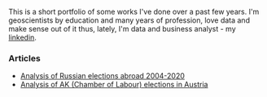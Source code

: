 This is a short portfolio of some works I've done over a past few years. I'm geoscientists by education and many years of profession, love data and make sense out of it thus, lately, I'm data and business analyst - my [linkedin](https://www.linkedin.com/in/itishchenko/).  

### Articles
- [Analysis of Russian elections abroad 2004-2020](https://vearlen.github.io/RU_Elections_04-24/)
- [Analysis of AK (Chamber of Labour) elections in Austria](https://vearlen.github.io/ak_wahl/)


